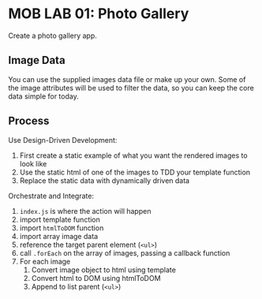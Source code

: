 MOB LAB 01: Photo Gallery
===

Create a photo gallery app. 

## Image Data

You can use the supplied images data file or make up your own. Some of the
image attributes will be used to filter the data, so you can keep the core data simple for today.

## Process

Use Design-Driven Development:

1. First create a static example of what you want the rendered images to look like
1. Use the static html of one of the images to TDD your template function
1. Replace the static data with dynamically driven data

Orchestrate and Integrate:

1. `index.js` is where the action will happen
1. import template function
1. import `htmlToDOM` function
1. import array image data
1. reference the target parent element (`<ul>`)
1. call `.forEach` on the array of images, passing a callback function
1. For each image
    1. Convert image object to html using template
    1. Convert html to DOM using htmlToDOM
    1. Append to list parent (`<ul>`)
